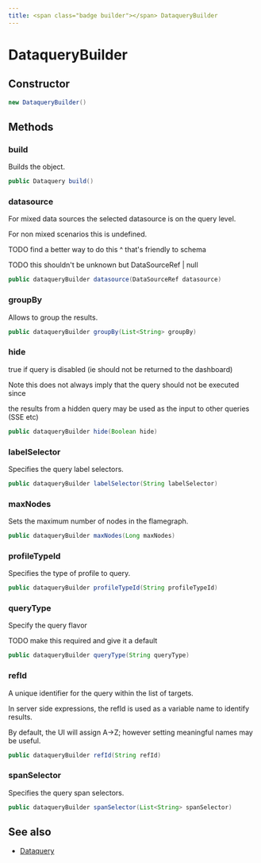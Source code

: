 ```yaml
---
title: <span class="badge builder"></span> DataqueryBuilder
---
```

# <span class="badge builder"></span> DataqueryBuilder

## Constructor

```java
new DataqueryBuilder()
```
## Methods

### <span class="badge object-method"></span> build

Builds the object.

```java
public Dataquery build()
```

### <span class="badge object-method"></span> datasource

For mixed data sources the selected datasource is on the query level.

For non mixed scenarios this is undefined.

TODO find a better way to do this ^ that's friendly to schema

TODO this shouldn't be unknown but DataSourceRef | null

```java
public dataqueryBuilder datasource(DataSourceRef datasource)
```

### <span class="badge object-method"></span> groupBy

Allows to group the results.

```java
public dataqueryBuilder groupBy(List<String> groupBy)
```

### <span class="badge object-method"></span> hide

true if query is disabled (ie should not be returned to the dashboard)

Note this does not always imply that the query should not be executed since

the results from a hidden query may be used as the input to other queries (SSE etc)

```java
public dataqueryBuilder hide(Boolean hide)
```

### <span class="badge object-method"></span> labelSelector

Specifies the query label selectors.

```java
public dataqueryBuilder labelSelector(String labelSelector)
```

### <span class="badge object-method"></span> maxNodes

Sets the maximum number of nodes in the flamegraph.

```java
public dataqueryBuilder maxNodes(Long maxNodes)
```

### <span class="badge object-method"></span> profileTypeId

Specifies the type of profile to query.

```java
public dataqueryBuilder profileTypeId(String profileTypeId)
```

### <span class="badge object-method"></span> queryType

Specify the query flavor

TODO make this required and give it a default

```java
public dataqueryBuilder queryType(String queryType)
```

### <span class="badge object-method"></span> refId

A unique identifier for the query within the list of targets.

In server side expressions, the refId is used as a variable name to identify results.

By default, the UI will assign A->Z; however setting meaningful names may be useful.

```java
public dataqueryBuilder refId(String refId)
```

### <span class="badge object-method"></span> spanSelector

Specifies the query span selectors.

```java
public dataqueryBuilder spanSelector(List<String> spanSelector)
```

## See also

 * <span class="badge object-type-class"></span> [Dataquery](./object-Dataquery.md)
